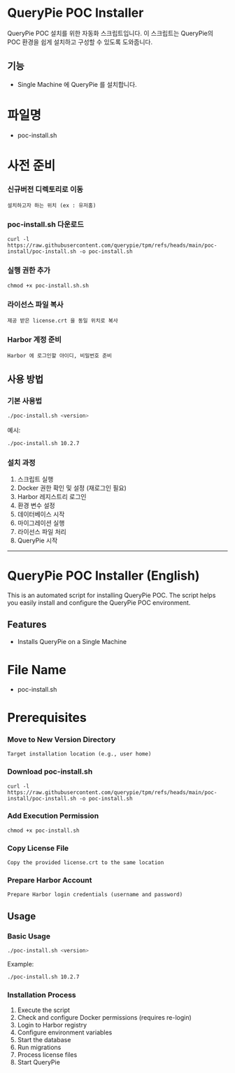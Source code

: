 # QueryPie POC Installer

QueryPie POC 설치를 위한 자동화 스크립트입니다. 이 스크립트는 QueryPie의 POC 환경을 쉽게 설치하고 구성할 수 있도록 도와줍니다.

## 기능

- Single Machine 에 QueryPie 를 설치합니다. 

# 파일명
- poc-install.sh


# 사전 준비
### 신규버전 디렉토리로 이동  

    설치하고자 하는 위치 (ex : 유저홈)

### poc-install.sh 다운로드  

    curl -l https://raw.githubusercontent.com/querypie/tpm/refs/heads/main/poc-install/poc-install.sh -o poc-install.sh

### 실행 권한 추가  

    chmod +x poc-install.sh.sh

### 라이선스 파일 복사  

    제공 받은 license.crt 을 동일 위치로 복사

### Harbor 계정 준비  

    Harbor 에 로그인할 아이디, 비밀번호 준비


## 사용 방법

### 기본 사용법

```bash
./poc-install.sh <version>
```

예시:
```bash
./poc-install.sh 10.2.7
```

### 설치 과정

1. 스크립트 실행
2. Docker 권한 확인 및 설정 (재로그인 필요)
3. Harbor 레지스트리 로그인
4. 환경 변수 설정
5. 데이터베이스 시작
6. 마이그레이션 실행
7. 라이선스 파일 처리
8. QueryPie 시작

---

# QueryPie POC Installer (English)

This is an automated script for installing QueryPie POC. The script helps you easily install and configure the QueryPie POC environment.

## Features

- Installs QueryPie on a Single Machine

# File Name
- poc-install.sh

# Prerequisites
### Move to New Version Directory

    Target installation location (e.g., user home)

### Download poc-install.sh

    curl -l https://raw.githubusercontent.com/querypie/tpm/refs/heads/main/poc-install/poc-install.sh -o poc-install.sh

### Add Execution Permission

    chmod +x poc-install.sh

### Copy License File

    Copy the provided license.crt to the same location

### Prepare Harbor Account

    Prepare Harbor login credentials (username and password)

## Usage

### Basic Usage

```bash
./poc-install.sh <version>
```

Example:
```bash
./poc-install.sh 10.2.7
```

### Installation Process

1. Execute the script
2. Check and configure Docker permissions (requires re-login)
3. Login to Harbor registry
4. Configure environment variables
5. Start the database
6. Run migrations
7. Process license files
8. Start QueryPie

